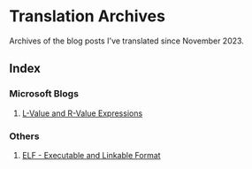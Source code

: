 # Translation Archives

Archives of the blog posts I've translated since November 2023.

## Index

### Microsoft Blogs

1. [L-Value and R-Value Expressions](microsoft/001.%20L-Value%20and%20R-Value%20Expressions)

### Others

1. [ELF - Executable and Linkable Format](others/002.%20ELF%20–%20Executable%20and%20Linkable%20Format.md)